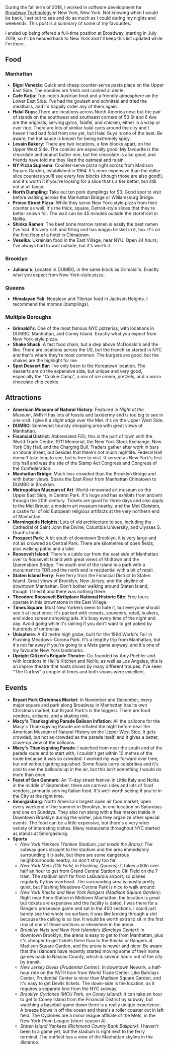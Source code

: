 <!-- Things to See and Do in NYC -->
<!-- 2019-03-08 -->

During the fall term of 2018, I worked in software development for [Broadway Technology](https://www.broadwaytechnology.com/) in New York, New York.
Not knowing when I would be back, I set out to see and do as much as I could during my nights and weekends.
This post is a summary of some of my favourites.

I ended up being offered a full-time position at Broadway, starting in July 2019, so I'll be headed back to New York and I'll keep this list updated while I'm there.

## Food

### Manhattan

* __Bigoi Venezia__: Quick and cheap counter-serve pasta place on the Upper East Side. The noodles are fresh and cooked al dente.
* __Cafe Katja__: Top-notch Austrian food and a friendly atmosphere on the Lower East Side. I've had the goulash and schnitzel and tried the meatballs, and I'd happily order any of them again.
* __Halal Guys__: There are locations across North America now, but the pair of stands on the southwest and southeast corners of 53 St and 6 Ave are the originals, serving gyros, falafel, and chicken, either in a wrap or over rice. There are lots of similar halal carts around the city and I haven't had bad food from one yet, but Halal Guys is one of the best. Be aware, the hot sauce is known for being extremely spicy.
* __Levain Bakery__: There are two locations, a few blocks apart, on the Upper West Side. The cookies are especially good. My favourite is the chocolate and peanut butter one, but the chocolate is also good, and friends have told me they liked the oatmeal and raisin.
* __NY Pizza Suprema__: Counter-serve pizza right across from Madison Square Garden, established in 1964. It's more expensive than the dollar-slice counters you'll see every few blocks (though those are also good!), and it's worth it if you're looking for a slice that's a tier better, but still not at all fancy.
* __North Dumpling__: Take out ten pork dumplings for $3. Good spot to visit before walking across the Manhattan Bridge or Williamsburg Bridge.
* __Prince Street Pizza__: While they serve New York-style pizza from their counter as well, it's the thick, square, Detroit-style slices that they're better known for. The wait can be 45 minutes outside the storefront in Nolita.
* __Shinka Ramen__: The beef bone marrow ramen is easily the best ramen I've had. It's very rich and filling and has wagyu brisket in it, too. It's on the first floor of a hotel in Chinatown.
* __Veselka__: Ukrainian food in the East Village, near NYU. Open 24 hours; I've always had to wait outside, but it's worth it.

### Brooklyn

* __Juliana's__: Located in DUMBO, in the same block as Grimaldi's. Exactly what you expect from New York-style pizza.

### Queens

* __Himalayan Yak__: Nepalese and Tibetan food in Jackson Heights. I recommend the momos (dumplings).

### Multiple Boroughs

* __Grimaldi's__: One of the most famous NYC pizzerias, with locations in DUMBO, Manhattan, and Coney Island. Exactly what you expect from New York-style pizza.
* __Shake Shack__: A fast food chain, but a step above McDonald's and the like. There are locations across the US, but the franchise started in NYC and that's where they're most common. The burgers are good, but the shakes are the highlight for me.
* __Spot Dessert Bar__: I've only been to the Koreatown location. The desserts are on the expensive side, but unique and very good, especially the "Cookie Camp", a mix of ice cream, pretzels, and a warm chocolate chip cookie.

## Attractions

* __American Museum of Natural History__: Featured in *Night at the Museum*, AMNH has lots of fossils and taxidermy and is too big to see in one visit. I give it a slight edge over the Met. It's on the Upper West Side.
* __DUMBO__: Somewhat touristy shopping area with great views of Manhattan.
* __Financial District__: Abbreviated FiDi, this is the part of town with the World Trade Centre, 9/11 Memorial, the New York Stock Exchange, New York City Hall, and the Charging Bull. Traders gather after work in bars on Stone Street, but besides that there's not much nightlife. Federal Hall doesn't take long to see, but is free to visit. It served as New York's first city hall and was the site of the Stamp Act Congress and Congress of the Confederation.
* __Manhattan Bridge__: Much less crowded than the Brooklyn Bridge and with better views. Spans the East River from Manhattan Chinatown to DUMBO in Brooklyn.
* __Metropolitan Museum of Art__: World-renowned art museum on the Upper East Side, in Central Park. It's huge and has exhibits from ancient through the 20th century. Tickets are good for three days and also apply to the Met Breuer, a modern art museum nearby, and the Met Cloisters, a castle full of old European religious artifacts at the very northern end of Manhattan.
* __Morningside Heights__: Lots of old architecture to see, including the Cathedral of Saint John the Divine, Columbia University, and Ulysses S. Grant's tomb.
* __Prospect Park__: A bit south of downtown Brooklyn, it is very large and not as crowded as Central Park. There are kilometres of open fields, plus walking paths and a lake.
* __Roosevelt Island__: There's a cable car from the east side of Manhattan over to Roosevelt Island with great views of Midtown and the Queensboro Bridge. The south end of the island is a park with a monument to FDR and the north end is residential with a bit of retail.
* __Staten Island Ferry__: Free ferry from the Financial District to Staten Island. Great views of Brooklyn, New Jersey, and the skyline of downtown Manhattan. Don't bother walking around Staten Island, though. I tried it and there was nothing there.
* __Theodore Roosevelt Birthplace National Historic Site__: Free tours operate in this brownstone in the East Village.
* __Times Square__: Most New Yorkers seem to hate it, but everyone should see it at least once. It's packed with crowds, souvenirs, retail, buskers, and video screens showing ads. It's busy every time of the night and day. Avoid going while it's raining if you don't want to get poked by hundreds of umbrellas.
* __Unisphere__: A 43 metre high globe, built for the 1964 World's Fair in Flushing Meadows-Corona Park. It's a lengthy trip from Manhattan, but it's not far away if you're going to a Mets game anyway, and it's one of my favourite New York landmarks.
* __Upright Citizen's Brigade Theatre__: Co-founded by Amy Poehler and with locations in Hell's Kitchen and NoHo, as well as Los Angeles, this is an improv theatre that hosts shows by many different troupes. I've seen "The Curfew" a couple of times and both shows were excellent.

## Events

* __Bryant Park Christmas Market__: In November and December, every major square and park along Broadway in Manhattan has its own Christmas market, but Bryant Park's is the biggest. There are food vendors, artisans, and a skating rink.
* __Macy's Thanksgiving Parade Balloon Inflation__: All the balloons for the Macy's Thanksgiving Parade are inflated the night before near the American Museum of Natural History on the Upper West Side. It gets crowded, but not as crowded as the parade itself, and it gives a better, close-up view of the balloons.
* __Macy's Thanksgiving Parade__: I watched from near the south end of the parade route and to start with, I couldn't get within 10 metres of the route because it was so crowded. I worked my way forward over time, but not without getting squished. Some floats carry celebrities and it's cool to see the balloons up in the air, but this isn't something I would do more than once.
* __Feast of San Gennaro__: An 11-day street festival in Little Italy and Nolita in the middle of September, there are carnival rides and lots of food vendors, primarily serving Italian food. It's well-worth seeing if you're in the City at the right time.
* __Smorgasburg__: North America's largest open air food market, open every weekend of the summer in Brooklyn, in one location on Saturdays and one on Sundays. They also run along with a flea market inside in Downtown Brooklyn during the winter, plus they organize other special events. The food can be a little expensive, but there's a very wide variety of interesting dishes. Many restaurants throughout NYC started as stands at Smorgasburg.
* __Sports__
    - _New York Yankees (Yankee Stadium, just inside the Bronx)_: The subway goes straight to the stadium and the area immediately surrounding it is safe, but there are some dangerous neighbourhoods nearby, so don't stray too far.
    - _New York Mets (Citi Field, in Flushing, Queens)_: It takes a little over half an hour to get from Grand Central Station to Citi Field on the 7 train. The stadium isn't far from LaGuardia airport, so planes regularly fly low overhead. The surrounding area is mostly pretty quiet, but Flushing Meadows-Corona Park is nice to walk around.
    - _New York Knicks and New York Rangers (Madison Square Garden)_: Right near Penn Station in Midtown Manhattan, the location is great but tickets are expensive and the facility is dated. I was there for a Rangers preseason game and sat in the 400 sections. I could just barely see the whole ice surface; it was like looking through a slot because the ceiling is so low. It would be worth extra to sit in the first row of one of those sections or elsewhere in the arena.
    - _Brooklyn Nets and New York Islanders (Barclays Center)_: In downtown Brooklyn, the arena is easy to get to from Manhattan, plus it's cheaper to get tickets there than to the Knicks or Rangers at Madison Square Garden, and the arena is newer and nicer. Be aware that the Islanders have recently started moving some of their home games back to Nassau County, which is several hours out of the city by transit.
    - _New Jersey Devils (Prudential Center)_: In downtown Newark, a half-hour ride on the PATH train from World Trade Center. Like Barclays Center, Prudential Center is nicer than Madison Square Garden, and it's easy to get Devils tickets. The down-side is the location, as it requires a separate fare from the NYC subway.
    - _Brooklyn Cyclones (MCU Park, on Coney Island)_: It can take an hour to get to Coney Island from the Financial District by subway, but watching a baseball game down there is a really unique experience. A breeze blows in off the ocean and there's a roller coaster out in left field. The Cyclones are a minor league affiliate of the Mets, in the New York-Penn League (short-season A).
    - _Staten Island Yankees (Richmond County Bank Ballpark)_: I haven't been to a game yet, but the stadium is right next to the ferry terminal. The outfield has a view of the Manhattan skyline in the distance.
